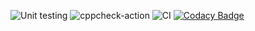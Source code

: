
![Unit testing](https://github.com/99002498/project/workflows/Unit%20testing/badge.svg)
![cppcheck-action](https://github.com/99002498/project/workflows/cppcheck-action/badge.svg)
![CI](https://github.com/99002498/project/workflows/CI/badge.svg)
[![Codacy Badge](https://app.codacy.com/project/badge/Grade/3a91c62568eb4794b281e56a9f93942e)](https://www.codacy.com/manual/99002498/project?utm_source=github.com&amp;utm_medium=referral&amp;utm_content=99002498/project&amp;utm_campaign=Badge_Grade)
